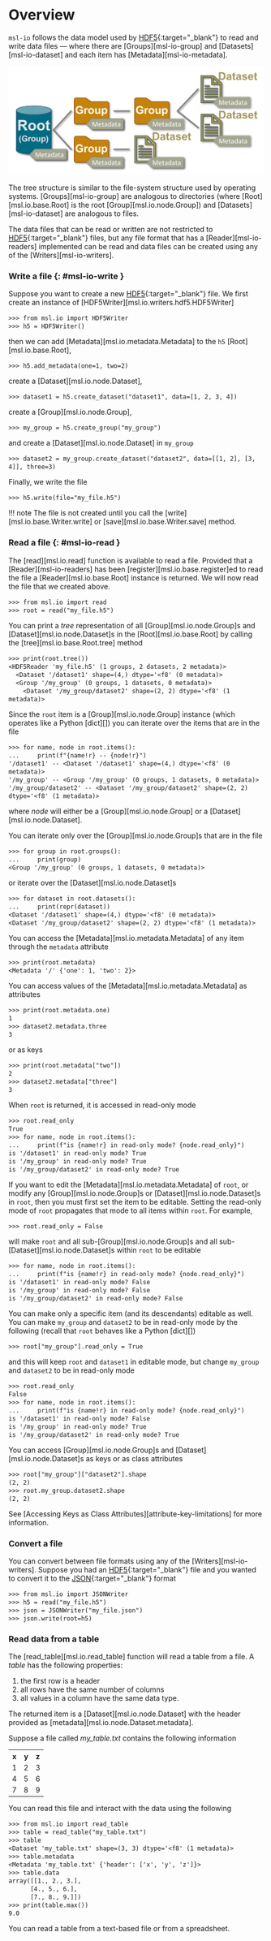 # Overview

`msl-io` follows the data model used by [HDF5]{:target="_blank"} to read and write data files &mdash; where there are [Groups][msl-io-group] and [Datasets][msl-io-dataset] and each item has [Metadata][msl-io-metadata].

![hdf5_data_model.png](assets/images/hdf5_data_model.png)

The tree structure is similar to the file-system structure used by operating systems. [Groups][msl-io-group] are analogous to directories (where [Root][msl.io.base.Root] is the root [Group][msl.io.node.Group]) and [Datasets][msl-io-dataset] are analogous to files.

The data files that can be read or written are not restricted to [HDF5]{:target="_blank"} files, but any file format that has a [Reader][msl-io-readers] implemented can be read and data files can be created using any of the [Writers][msl-io-writers].

### Write a file  {: #msl-io-write }

<!-- invisible-code-block: pycon
>>> from pathlib import Path
>>> Path("my_file.h5").unlink(missing_ok=True)
>>> Path("my_file.json").unlink(missing_ok=True)
>>> Path("my_table.csv").unlink(missing_ok=True)
>>> SKIP_IF_NO_H5PY()

-->

Suppose you want to create a new [HDF5]{:target="_blank"} file. We first create an instance of [HDF5Writer][msl.io.writers.hdf5.HDF5Writer]

```pycon
>>> from msl.io import HDF5Writer
>>> h5 = HDF5Writer()

```

then we can add [Metadata][msl.io.metadata.Metadata] to the `h5` [Root][msl.io.base.Root],

```pycon
>>> h5.add_metadata(one=1, two=2)

```

create a [Dataset][msl.io.node.Dataset],

```pycon
>>> dataset1 = h5.create_dataset("dataset1", data=[1, 2, 3, 4])

```

create a [Group][msl.io.node.Group],

```pycon
>>> my_group = h5.create_group("my_group")

```

and create a [Dataset][msl.io.node.Dataset] in `my_group`

```pycon
>>> dataset2 = my_group.create_dataset("dataset2", data=[[1, 2], [3, 4]], three=3)

```

Finally, we write the file

```pycon
>>> h5.write(file="my_file.h5")

```

!!! note
    The file is not created until you call the [write][msl.io.base.Writer.write] or [save][msl.io.base.Writer.save] method.

### Read a file {: #msl-io-read }

The [read][msl.io.read] function is available to read a file. Provided that a [Reader][msl-io-readers] has been [register][msl.io.base.register]ed to read the file a [Reader][msl.io.base.Root] instance is returned. We will now read the file that we created above.

```pycon
>>> from msl.io import read
>>> root = read("my_file.h5")

```

You can print a _tree_ representation of all [Group][msl.io.node.Group]s and [Dataset][msl.io.node.Dataset]s in the [Root][msl.io.base.Root] by calling the [tree][msl.io.base.Root.tree] method

```pycon
>>> print(root.tree())
<HDF5Reader 'my_file.h5' (1 groups, 2 datasets, 2 metadata)>
  <Dataset '/dataset1' shape=(4,) dtype='<f8' (0 metadata)>
  <Group '/my_group' (0 groups, 1 datasets, 0 metadata)>
    <Dataset '/my_group/dataset2' shape=(2, 2) dtype='<f8' (1 metadata)>

```

Since the `root` item is a [Group][msl.io.node.Group] instance (which operates like a Python [dict][]) you can iterate over the items that are in the file

```pycon
>>> for name, node in root.items():
...     print(f"{name!r} -- {node!r}")
'/dataset1' -- <Dataset '/dataset1' shape=(4,) dtype='<f8' (0 metadata)>
'/my_group' -- <Group '/my_group' (0 groups, 1 datasets, 0 metadata)>
'/my_group/dataset2' -- <Dataset '/my_group/dataset2' shape=(2, 2) dtype='<f8' (1 metadata)>

```

where *node* will either be a [Group][msl.io.node.Group] or a [Dataset][msl.io.node.Dataset].

You can iterate only over the [Group][msl.io.node.Group]s that are in the file

```pycon
>>> for group in root.groups():
...     print(group)
<Group '/my_group' (0 groups, 1 datasets, 0 metadata)>

```

or iterate over the [Dataset][msl.io.node.Dataset]s

```pycon
>>> for dataset in root.datasets():
...     print(repr(dataset))
<Dataset '/dataset1' shape=(4,) dtype='<f8' (0 metadata)>
<Dataset '/my_group/dataset2' shape=(2, 2) dtype='<f8' (1 metadata)>

```

You can access the [Metadata][msl.io.metadata.Metadata] of any item through the `metadata` attribute

```pycon
>>> print(root.metadata)
<Metadata '/' {'one': 1, 'two': 2}>

```

You can access values of the [Metadata][msl.io.metadata.Metadata] as attributes

```pycon
>>> print(root.metadata.one)
1
>>> dataset2.metadata.three
3

```

or as keys

```pycon
>>> print(root.metadata["two"])
2
>>> dataset2.metadata["three"]
3

```

When `root` is returned, it is accessed in read-only mode

```pycon
>>> root.read_only
True
>>> for name, node in root.items():
...     print(f"is {name!r} in read-only mode? {node.read_only}")
is '/dataset1' in read-only mode? True
is '/my_group' in read-only mode? True
is '/my_group/dataset2' in read-only mode? True

```

If you want to edit the [Metadata][msl.io.metadata.Metadata] of `root`, or modify any [Group][msl.io.node.Group]s or [Dataset][msl.io.node.Dataset]s in `root`, then you must first set the item to be editable. Setting the read-only mode of `root` propagates that mode to all items within `root`. For example,

```pycon
>>> root.read_only = False

```

will make `root` and all sub-[Group][msl.io.node.Group]s and all sub-[Dataset][msl.io.node.Dataset]s within `root` to be editable

```pycon
>>> for name, node in root.items():
...     print(f"is {name!r} in read-only mode? {node.read_only}")
is '/dataset1' in read-only mode? False
is '/my_group' in read-only mode? False
is '/my_group/dataset2' in read-only mode? False

```

You can make only a specific item (and its descendants) editable as well. You can make `my_group` and `dataset2` to be in read-only mode by the following (recall that `root` behaves like a Python [dict][])

```pycon
>>> root["my_group"].read_only = True

```

and this will keep `root` and `dataset1` in editable mode, but change `my_group` and `dataset2` to be in read-only mode

```pycon
>>> root.read_only
False
>>> for name, node in root.items():
...     print(f"is {name!r} in read-only mode? {node.read_only}")
is '/dataset1' in read-only mode? False
is '/my_group' in read-only mode? True
is '/my_group/dataset2' in read-only mode? True

```

You can access [Group][msl.io.node.Group]s and [Dataset][msl.io.node.Dataset]s as keys or as class attributes

```pycon
>>> root["my_group"]["dataset2"].shape
(2, 2)
>>> root.my_group.dataset2.shape
(2, 2)

```

See [Accessing Keys as Class Attributes][attribute-key-limitations] for more information.

### Convert a file

You can convert between file formats using any of the [Writers][msl-io-writers]. Suppose you had an [HDF5]{:target="_blank"} file and you wanted to convert it to the [JSON]{:target="_blank"} format

```pycon
>>> from msl.io import JSONWriter
>>> h5 = read("my_file.h5")
>>> json = JSONWriter("my_file.json")
>>> json.write(root=h5)

```

### Read data from a table

The [read_table][msl.io.read_table] function will read a table from a file. A *table* has the following properties:

1. the first row is a header
2. all rows have the same number of columns
3. all values in a column have the same data type.

The returned item is a [Dataset][msl.io.node.Dataset] with the header provided as [metadata][msl.io.node.Dataset.metadata].

Suppose a file called *my_table.txt* contains the following information

<table>
   <tr>
      <th>x</th>
      <th>y</th>
      <th>z</th>
   </tr>
   <tr>
      <td>1</td>
      <td>2</td>
      <td>3</td>
   </tr>
   <tr>
      <td>4</td>
      <td>5</td>
      <td>6</td>
   </tr>
   <tr>
      <td>7</td>
      <td>8</td>
      <td>9</td>
   </tr>
</table>

<!-- invisible-code-block: pycon
>>> with open('my_table.txt', mode='wt') as f:
...    for row in [['x','y','z'],[1,2,3],[4,5,6],[7,8,9]]:
...        dump = f.write(' '.join(str(item) for item in row) + '\n')

-->

You can read this file and interact with the data using the following

```pycon
>>> from msl.io import read_table
>>> table = read_table("my_table.txt")
>>> table
<Dataset 'my_table.txt' shape=(3, 3) dtype='<f8' (1 metadata)>
>>> table.metadata
<Metadata 'my_table.txt' {'header': ['x', 'y', 'z']}>
>>> table.data
array([[1., 2., 3.],
      [4., 5., 6.],
      [7., 8., 9.]])
>>> print(table.max())
9.0

```

You can read a table from a text-based file or from a spreadsheet.

<!-- invisible-code-block: pycon
>>> import os
>>> os.remove('my_file.h5')
>>> os.remove('my_file.json')
>>> os.remove('my_table.txt')

-->

[HDF5]: https://www.hdfgroup.org/
[JSON]: https://www.json.org/
